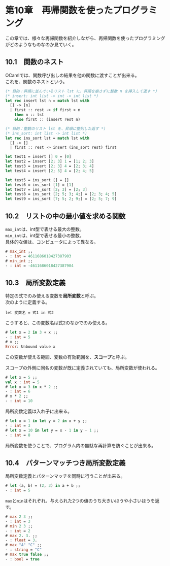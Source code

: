 # 第10章　再帰関数を使ったプログラミング

この章では、様々な再帰関数を紹介しながら、再帰関数を使ったプログラミングがどのようなものなのか見ていく。

## 10.1　関数のネスト

OCamlでは、関数呼び出しの結果を他の関数に渡すことが出来る。  
これを、関数のネストという。

```ocaml
(* 目的：昇順に並んでいるリスト lst に、昇順を崩さずに整数 n を挿入して返す *)
(* insert: int list -> int -> int list *)
let rec insert lst n = match lst with
  [] -> [n]
  | first :: rest -> if first > n
    then n :: lst
    else first :: (insert rest n)

(* 目的：整数のリスト lst を、昇順に整列した返す *)
(* ins_sort: int list -> int list *)
let rec ins_sort lst = match lst with
  [] -> []
  | first :: rest -> insert (ins_sort rest) first

let test1 = insert [] 0 = [0]
let test2 = insert [2; 3] 1 = [1; 2; 3]
let test3 = insert [2; 3] 4 = [2; 3; 4]
let test4 = insert [2; 5] 4 = [2; 4; 5]

let test5 = ins_sort [] = []
let test6 = ins_sort [1] = [1]
let test7 = ins_sort [2; 3] = [2; 3]
let test8 = ins_sort [2; 5; 3; 4;] = [2; 3; 4; 5]
let test9 = ins_sort [7; 5; 2; 9;] = [2; 5; 7; 9]
```

## 10.2　リストの中の最小値を求める関数

`max_int`は、int型で表せる最大の整数。  
`min_int`は、int型で表せる最小の整数。  
具体的な値は、コンピュータによって異なる。

```ocaml
# max_int ;;
- : int = 4611686018427387903
# min_int ;;
- : int = -4611686018427387904
```

## 10.3　局所変数定義

特定の式でのみ使える変数を**局所変数**と呼ぶ。  
次のように定義する。

```
let 変数名 = 式1 in 式2
```

こうすると、この変数名は式2のなかでのみ使える。

```ocaml
# let x = 2 in 3 + x ;;
- : int = 5
# x ;;
Error: Unbound value x
```

この変数が使える範囲、変数の有効範囲を、**スコープ**と呼ぶ。

スコープの外側に同名の変数が既に定義されていても、局所変数が使われる。

```ocaml
# let x = 5 ;;
val x : int = 5
# let x = 3 in x * 2 ;;
- : int = 6
# x * 2 ;;
- : int = 10
```

局所変数定義は入れ子に出来る。

```ocaml
# let x = 1 in let y = 2 in x + y ;;
- : int = 3
# let x = 10 in let y = x - 1 in y - 1 ;;
- : int = 8
```

局所変数を使うことで、プログラム内の無駄な再計算を防ぐことが出来る。

## 10.4　パターンマッチつき局所変数定義

局所変数定義とパターンマッチを同時に行うことが出来る。

```ocaml
# let (a, b) = (2, 3) in a + b ;;
- : int = 5
```

`max`と`min`はそれぞれ、与えられた2つの値のうち大きいほうや小さいほうを返す。

```ocaml
# max 2 3 ;;
- : int = 3
# min 2 3 ;;
- : int = 2
# max 2. 3. ;;
- : float = 3.
# max "A" "C" ;;
- : string = "C"
# max true false ;;
- : bool = true
```

